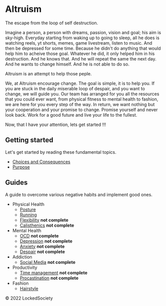 # Altruism

The escape from the loop of self destruction.

Imagine a person, a person with dreams, passion, vision and goal; his aim
is sky-high. Everyday starting from waking up to going to sleep,
all he does is watching reels, yt shorts, memes, game livestream, 
listen to music. And then be depressed for some time. Because he didn't 
do anything that would help him to acheive those goal. Whatever he did, 
it only helped him in his destruction. And he knows that. And he will
repeat the same the next day. And he wants to change himself. And he 
is not able to do so. 

Altruism is an attempt to help those peple. 

We, at Altruism encourage change. The goal is simple, it is to help you. If 
you are stuck in the daily miserable loop of despair, and you want to change,
we will guide you. Our team has arranged for you all the resources that 
you could ever want, from physical fitness to mental health to fashion,
we are here for you every step of the way. In return, we want nothing but 
your cooperation and your promise to change. Promise yourself and never look back.
Work for a good future and live your life to the fullest.

Now, that I have your attention, lets get started !!!

## Getting started

Let's get started by reading these fundamental topics.

- [Choices and Consequences](choices.md)
- [Purpose](purpose.md)

## Guides

A guide to overcome various negative habits and implement good ones.

- Physical Health
    - [Posture](guides/posture.md)
    - [Running](guides/running.md)
    - [Flexibility](guides/flexibility.md) **not complete**
    - [Calisthenics](guides/calisthencis.md) **not complete**
- Mental Health
    - [OCD](guides/ocd.md) **not complete**
    - [Depression](guides/depression.md) **not complete**
    - [Anxiety](guides/anxiety.md) **not complete**
    - [Despair](guides/despair.md) **not complete**
- Addiction
    - [Social Media](guides/addiction-social.md) **not complete**
- Productivity
    - [Time management](guides/productivity.md) **not complete**
    - [Procastination](guides/productivity.md) **not complete**
- Fashion
    - [Hairstyle](guides/hairstyle.md)  

&copy; 2022 LockedSociety
